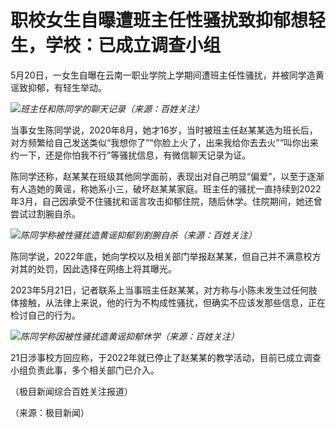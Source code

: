 # 职校女生自曝遭班主任性骚扰致抑郁想轻生，学校：已成立调查小组

5月20日，一女生自曝在云南一职业学院上学期间遭班主任性骚扰，并被同学造黄谣致抑郁，有轻生举动。

![](https://inews.gtimg.com/om_bt/OJLUge3CPe3N6fxSkTOVY-E20RvatHYMfdtNvsqGZrIYMAA/1000)_班主任和陈同学的聊天记录（来源：百姓关注）_

当事女生陈同学说，2020年8月，她才16岁，当时被班主任赵某某选为班长后，对方频繁给自己发送类似“我想你了”“你脸上火了，出来我给你去去火”“叫你出来约一下，还是你怕我不行”等骚扰信息，有微信聊天记录为证。

陈同学还称，赵某某在班级其他同学面前，表现出对自己明显“偏爱”，以至于逐渐有人造她的黄谣，称她系小三，破坏赵某某家庭。班主任的骚扰一直持续到2022年3月，自己因承受不住骚扰和谣言攻击抑郁住院，随后休学。住院期间，她还曾尝试过割腕自杀。

![](https://inews.gtimg.com/om_bt/OOnxIGI0QTS7nOk_DrZXtkscD1O7lFn0YPgGYOE_BbU24AA/1000)_陈同学称被性骚扰造黄谣抑郁到割腕自杀（来源：百姓关注）_

陈同学说，2022年底，她向学校以及相关部门举报赵某某，但自己并不满意校方对其的处罚，因此选择在网络上将其曝光。

2023年5月21日，记者联系上当事班主任赵某某，对方称与小陈未发生过任何肢体接触，从法律上来说，他的行为不构成性骚扰，但确实不应该发那些信息，正在检讨自己的行为。

![](https://inews.gtimg.com/om_bt/OlC_8wSRXF5skdFo00eg8IqXzR8DUIC4mJGaTtYj1nwyYAA/1000)_陈同学称因被性骚扰造黄谣抑郁休学（来源：百姓关注）_

21日涉事校方回应称，于2022年就已停止了赵某某的教学活动，目前已成立调查小组负责此事，多个相关部门已介入。

（极目新闻综合百姓关注报道）

（来源：极目新闻）


